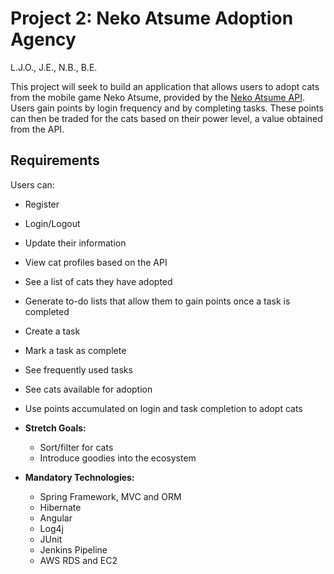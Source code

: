 # Project 2: Neko Atsume Adoption Agency

L.J.O., J.E., N.B., B.E.

This project will seek to build an application that allows users to adopt cats from the mobile game Neko Atsume, provided by the [Neko Atsume API](https://neko-atsume.emshea.com/). Users gain points by login frequency and by completing tasks. These points can then be traded for the cats based on their power level, a value obtained from the API.

## Requirements

Users can:
* Register
* Login/Logout
* Update their information
* View cat profiles based on the API
* See a list of cats they have adopted
* Generate to-do lists that allow them to gain points once a task is completed
 * Create a task
 * Mark a task as complete
 * See frequently used tasks
* See cats available for adoption
* Use points accumulated on login and task completion to adopt cats

* **Stretch Goals:**
  * Sort/filter for cats
  * Introduce goodies into the ecosystem


* **Mandatory Technologies:**
  * Spring Framework, MVC and ORM
  * Hibernate
  * Angular
  * Log4j
  * JUnit
  * Jenkins Pipeline
  * AWS RDS and EC2
